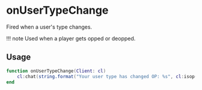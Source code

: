 # onUserTypeChange

Fired when a user's type changes.

!!! note
    Used when a player gets opped or deopped.

## Usage

```lua
function onUserTypeChange(Client: cl)
    cl:chat(string.format("Your user type has changed OP: %s", cl:isop()))
end
```
